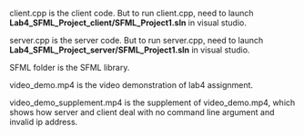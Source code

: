 client.cpp is the client code. But to run client.cpp, need to launch **Lab4_SFML_Project_client/SFML_Project1.sln** in visual studio.

server.cpp is the server code. But to run server.cpp, need to launch **Lab4_SFML_Project_server/SFML_Project1.sln** in visual studio.

SFML folder is the SFML library.

video_demo.mp4 is the video demonstration of lab4 assignment.

video_demo_supplement.mp4 is the supplement of video_demo.mp4, which shows how server and client deal with no command line argument and invalid ip address.

